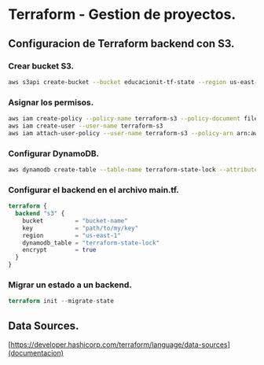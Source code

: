 # Terraform - Gestion de proyectos.

## Configuracion de Terraform backend con S3.

### Crear bucket S3.
```bash
aws s3api create-bucket --bucket educacionit-tf-state --region us-east-1
```
### Asignar los permisos.
```bash
aws iam create-policy --policy-name terraform-s3 --policy-document file://policy.json
aws iam create-user --user-name terraform-s3
aws iam attach-user-policy --user-name terraform-s3 --policy-arn arn:aws:iam::aws:policy/terraform-s3
```
### Configurar DynamoDB.
```bash
aws dynamodb create-table --table-name terraform-state-lock --attribute-definitions AttributeName=LockID,AttributeType=S --key-schema AttributeName=LockID,KeyType=HASH --provisioned-throughput ReadCapacityUnits=1,WriteCapacityUnits=1
```
### Configurar el backend en el archivo main.tf.

```terraform
terraform {
  backend "s3" {
    bucket         = "bucket-name"
    key            = "path/to/my/key"
    region         = "us-east-1"
    dynamodb_table = "terraform-state-lock"
    encrypt        = true
  }
}
```
### Migrar un estado a un backend.

```terraform
terraform init --migrate-state
```

## Data Sources.

[https://developer.hashicorp.com/terraform/language/data-sources](documentacion)